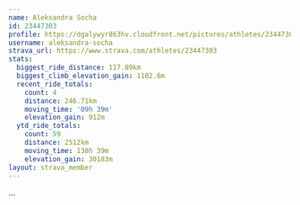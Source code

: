 ```yaml
---
name: Aleksandra Socha
id: 23447303
profile: https://dgalywyr863hv.cloudfront.net/pictures/athletes/23447303/14745546/4/large.jpg
username: aleksandra-socha
strava_url: https://www.strava.com/athletes/23447303
stats:
  biggest_ride_distance: 117.89km
  biggest_climb_elevation_gain: 1102.6m
  recent_ride_totals:
    count: 4
    distance: 246.71km
    moving_time: '09h 39m'
    elevation_gain: 912m
  ytd_ride_totals:
    count: 59
    distance: 2512km
    moving_time: 138h 39m
    elevation_gain: 30183m
layout: strava_member
--- 
```

...
